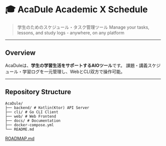 # 🎓 AcaDule Academic X Schedule

> 学生のためのスケジュール・タスク管理ツール
> Manage your tasks, lessons, and study logs - anywhere, on any platform

---

## Overview

AcaDuleは、**学生の学習生活をサポートするAIOツール**です。
課題・講義スケジュール・学習ログを一元管理し、WebとCLI双方で操作可能。

---

## Repository Structure
```
AcaDule/
├── backend/ # Kotlin(Ktor) API Server
├── cli/ # Go CLI Client
├── web/ # Web Frontend
├── docs/ # Documentation
├── docker-compose.yml
└── README.md
```


[ROADMAP.md](./ROADMAP.md)